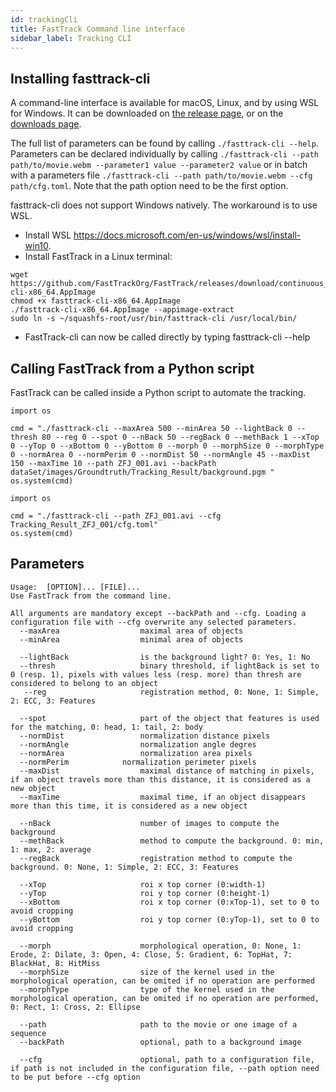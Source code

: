 ```yaml
---
id: trackingCli
title: FastTrack Command line interface
sidebar_label: Tracking CLI
---
```


## Installing fasttrack-cli
A command-line interface is available for macOS, Linux, and by using WSL for Windows. It can be downloaded on [the release page](https://github.com/FastTrackOrg/FastTrack/releases/latest), or on the [downloads page](https://fasttrack.sh/download/).

The full list of parameters can be found by calling ```./fasttrack-cli --help```. 
Parameters can be declared individually by calling ```./fasttrack-cli --path path/to/movie.webm --parameter1 value --parameter2 value``` or in batch with a parameters file ```./fasttrack-cli --path path/to/movie.webm --cfg path/cfg.toml```. Note that the path option need to be the first option.

fasttrack-cli does not support Windows natively. The workaround is to use WSL.
* Install WSL https://docs.microsoft.com/en-us/windows/wsl/install-win10.
* Install FastTrack in a Linux terminal:
```
wget https://github.com/FastTrackOrg/FastTrack/releases/download/continuous_cli/fasttrack-cli-x86_64.AppImage
chmod +x fasttrack-cli-x86_64.AppImage
./fasttrack-cli-x86_64.AppImage --appimage-extract
sudo ln -s ~/squashfs-root/usr/bin/fasttrack-cli /usr/local/bin/
```
* FastTrack-cli can now be called directly by typing fasttrack-cli --help 

## Calling FastTrack from a Python script

FastTrack can be called inside a Python script to automate the tracking. 

```
import os

cmd = "./fasttrack-cli --maxArea 500 --minArea 50 --lightBack 0 --thresh 80 --reg 0 --spot 0 --nBack 50 --regBack 0 --methBack 1 --xTop 0 --yTop 0 --xBottom 0 --yBottom 0 --morph 0 --morphSize 0 --morphType 0 --normArea 0 --normPerim 0 --normDist 50 --normAngle 45 --maxDist 150 --maxTime 10 --path ZFJ_001.avi --backPath dataSet/images/Groundtruth/Tracking_Result/background.pgm " 
os.system(cmd)
```

```
import os

cmd = "./fasttrack-cli --path ZFJ_001.avi --cfg Tracking_Result_ZFJ_001/cfg.toml"
os.system(cmd)
```

## Parameters

```
Usage:  [OPTION]... [FILE]...
Use FastTrack from the command line.

All arguments are mandatory except --backPath and --cfg. Loading a configuration file with --cfg overwrite any selected parameters.
  --maxArea                  maximal area of objects
  --minArea                  minimal area of objects

  --lightBack                is the background light? 0: Yes, 1: No
  --thresh                   binary threshold, if lightBack is set to 0 (resp. 1), pixels with values less (resp. more) than thresh are considered to belong to an object
   --reg                     registration method, 0: None, 1: Simple, 2: ECC, 3: Features

  --spot                     part of the object that features is used for the matching, 0: head, 1: tail, 2: body
  --normDist                 normalization distance pixels
  --normAngle                normalization angle degres
  --normArea                 normalization area pixels
  --normPerim            normalization perimeter pixels
  --maxDist                  maximal distance of matching in pixels, if an object travels more than this distance, it is considered as a new object
  --maxTime                  maximal time, if an object disappears more than this time, it is considered as a new object

  --nBack                    number of images to compute the background
  --methBack                 method to compute the background. 0: min, 1: max, 2: average
  --regBack                  registration method to compute the background. 0: None, 1: Simple, 2: ECC, 3: Features

  --xTop                     roi x top corner (0:width-1)
  --yTop                     roi y top corner (0:height-1)
  --xBottom                  roi x top corner (0:xTop-1), set to 0 to avoid cropping
  --yBottom                  roi y top corner (0:yTop-1), set to 0 to avoid cropping

  --morph                    morphological operation, 0: None, 1: Erode, 2: Dilate, 3: Open, 4: Close, 5: Gradient, 6: TopHat, 7: BlackHat, 8: HitMiss
  --morphSize                size of the kernel used in the morphological operation, can be omited if no operation are performed
  --morphType                type of the kernel used in the morphological operation, can be omited if no operation are performed, 0: Rect, 1: Cross, 2: Ellipse

  --path                     path to the movie or one image of a sequence
  --backPath                 optional, path to a background image

  --cfg                      optional, path to a configuration file, if path is not included in the configuration file, --path option need to be put before --cfg option
```
